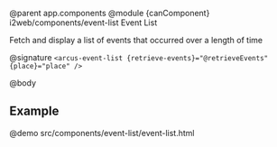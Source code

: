 @parent app.components
@module {canComponent} i2web/components/event-list Event List

Fetch and display a list of events that occurred over a length of time

@signature `<arcus-event-list {retrieve-events}="@retrieveEvents" {place}="place" />`

@body

## Example

@demo src/components/event-list/event-list.html
